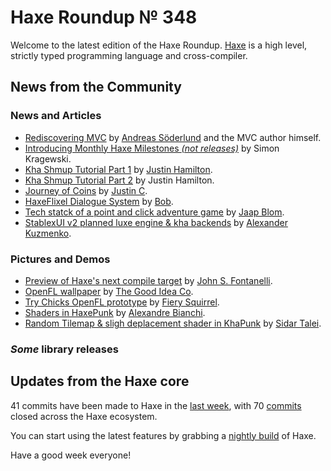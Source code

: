 [_template]: ../templates/roundup.html
[date]: / "2015-12-08 13:23:00"
[modified]: / "2015-12-08 15:30:00"
[published]: / "2015-12-08 15:30:00"
[“”]: a ""
# Haxe Roundup № 348

Welcome to the latest edition of the Haxe Roundup. [Haxe]
is a high level, strictly typed programming language and cross-compiler.
	
## News from the Community

### News and Articles

- [Rediscovering MVC][l1] by [Andreas Söderlund][tw1] and the MVC author himself.
- [Introducing Monthly Haxe Milestones _(not releases)_][l2] by Simon Kragewski.
- [Kha Shmup Tutorial Part 1][l3] by [Justin Hamilton][tw2].
- [Kha Shmup Tutorial Part 2][l4] by Justin Hamilton.
- [Journey of Coins][l5] by [Justin C][tw3].
- [HaxeFlixel Dialogue System][l6] by [Bob][tw4].
- [Tech statck of a point and click adventure game][l7] by [Jaap Blom][tw5].
- [StablexUI v2 planned luxe engine & kha backends][l8] by [Alexander Kuzmenko][tw6].

### Pictures and Demos

- [Preview of Haxe's next compile target][l9] by [John S. Fontanelli][tw7].
- [OpenFL wallpaper][l10] by [The Good Idea Co][tw8].
- [Try Chicks OpenFL prototype][l11] by [Fiery Squirrel][tw9].
- [Shaders in HaxePunk][l12] by [Alexandre Bianchi][tw10].
- [Random Tilemap & sligh deplacement shader in KhaPunk][l13] by [Sidar Talei][tw11].

### _Some_ library releases



## Updates from the Haxe core

41 commits have been made to Haxe in the [last week], with 
70 [commits] closed across the Haxe ecosystem.



You can start using the latest features by grabbing a [nightly build] of Haxe.

Have a good week everyone!

[Haxe]: http://haxe.org/?utm_source=haxe.io "Haxe.org"
[nightly build]: http://build.haxe.org "Nightly Haxe Build"
[last week]: https://github.com/issues?utf8=%E2%9C%93&q=closed%3A2015-12-07..2015-12-14+org%3Ahaxefoundation+is%3Aclosed+ "Haxe Compiler commits from the last week"
[commits]: https://github.com/issues?utf8=%E2%9C%93&q=org%3Ahaxefoundation+org%3Aopenfl+org%3Asnowkit+org%3AKTXSoftware+org%3Ahaxeflixel+org%3Ahaxepunk+org%3Anmehost+is%3Aclosed+closed%3A2015-12-07..2015-12-14+ "Commits closed across the Haxe ecosystem"

[tw11]: https://twitter.com/Hexvalues "@Hexvalues"
[tw10]: https://twitter.com/Scanix "@Scanix"
[tw9]: https://twitter.com/fierysquirrel "@fierysquirrel"
[tw8]: https://twitter.com/goodideaco "@goodideaco"
[tw7]: https://twitter.com/commel "@commel"
[tw6]: https://twitter.com/RealyUniqueName "@RealyUniqueName"
[tw5]: https://twitter.com/jacobjanblom "@jacobjanblom"
[tw4]: https://twitter.com/blubberquark "@blubberquark"
[tw3]: https://twitter.com/JuiceBoos "@JuiceBoos"
[tw2]: https://twitter.com/jamiltron "@jamiltron"
[tw1]: https://twitter.com/thedciguy "@thedciguy"
	
[l13]: https://twitter.com/Hexvalues/status/674738120265478144 "KhaPunk Shader effect"
[l12]: https://twitter.com/Scanix/status/674270358665568256 "Shaders in OpenFL"
[l11]: https://twitter.com/fierysquirrel/status/674104430632042496 "Chicks OpenFL prototype"
[l10]: https://twitter.com/goodideaco/status/675893509862383616 "OpenFL Wallpaper"
[l9]: https://twitter.com/commel/status/675631868096741377 "Preview of Haxe's next target"
[l8]: https://twitter.com/RealyUniqueName/status/674260416831340544 "StablexUI v2 planned backends"
[l7]: http://www.groebelsloot.com/2015/12/09/tech-stack-of-a-point-and-click-adventure-game/ "Tech stack of a point and click adventure game"
[l6]: http://blubberquark.tumblr.com/post/134929010520/haxeflixel-dialogue-system-ready-for-ludum-dare "HaxeFlixel dialogue system"
[l5]: http://juiceboxdevblog.blogspot.co.uk/2015/12/journey-of-coins.html "Journey of Coins"
[l4]: http://jamiltron.com/2015/12/KhaShmup-Tutorial-Part-2/ "Kha Shmup Tutorial Part 2"
[l3]: http://jamiltron.com/2015/12/KhaShmup-Tutorial-Part-1/ "Kha Shmup Tutorial Part 1"
[l2]: https://groups.google.com/forum/#!msg/haxedev/xiERjJsbo9U/nSniyOlPAQAJ "Introducing Monthly Milestones, not releases"
[l1]: https://groups.google.com/forum/#!msg/haxelang/Ilng2R6SHZg/_rrZ7hxhCgAJ "Rediscovering MVC"